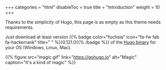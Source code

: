+++
categories = "html"
disableToc = true
title = "Introduction"
weight = 10
+++

Thanks to the simplicity of Hugo, this page is as empty as this theme needs requirements.

Just download at least version {{% badge color="fuchsia" icon="fa-fw fab fa-hackerrank" title=" " %}}0.121.0{{% /badge %}} of the [Hugo binary](https://gohugo.io/getting-started/installing/) for your OS (Windows, Linux, Mac).

{{% figure src="magic.gif" link="https://gohugo.io" alt="Magic" caption="It's a kind of magic" %}}
